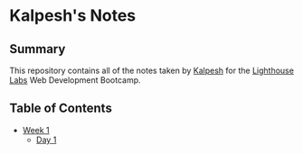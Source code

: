 # Kalpesh's Notes

## Summary
This repository contains all of the notes taken by [Kalpesh](https://github.com/kunvar13) for the [Lighthouse Labs](https://www.lighthouselabs.ca) Web Development Bootcamp.

## Table of Contents

* [Week 1](/Week_1)
  * [Day 1](/Week_1/Day_1)
